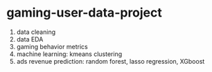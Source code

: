 # gaming-user-data-project

1. data cleaning
1. data EDA
1. gaming behavior metrics
1. machine learning: kmeans clustering
1. ads revenue prediction: random forest, lasso regression, XGboost 
